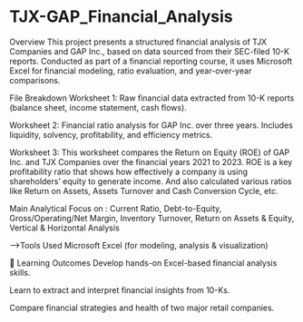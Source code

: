 # TJX-GAP_Financial_Analysis
Overview
This project presents a structured financial analysis of TJX Companies and GAP Inc., based on data sourced from their SEC-filed 10-K reports. Conducted as part of a financial reporting course, it uses Microsoft Excel for financial modeling, ratio evaluation, and year-over-year comparisons.

File Breakdown
Worksheet 1: Raw financial data extracted from 10-K reports (balance sheet, income statement, cash flows).

Worksheet 2: Financial ratio analysis for GAP Inc. over three years. Includes liquidity, solvency, profitability, and efficiency metrics.

Worksheet 3: This worksheet compares the Return on Equity (ROE) of GAP Inc. and TJX Companies over the financial years 2021 to 2023. ROE is a key profitability ratio that shows how effectively a company is using shareholders’ equity to generate income. And also calculated various ratios like Return on Assets, Assets Turnover and Cash Conversion Cycle, etc.

Main Analytical Focus on :
Current Ratio, Debt-to-Equity, Gross/Operating/Net Margin, Inventory Turnover, Return on Assets & Equity, Vertical & Horizontal Analysis

-->Tools Used
Microsoft Excel (for modeling, analysis & visualization)

🎯 Learning Outcomes
Develop hands-on Excel-based financial analysis skills.

Learn to extract and interpret financial insights from 10-Ks.

Compare financial strategies and health of two major retail companies.
